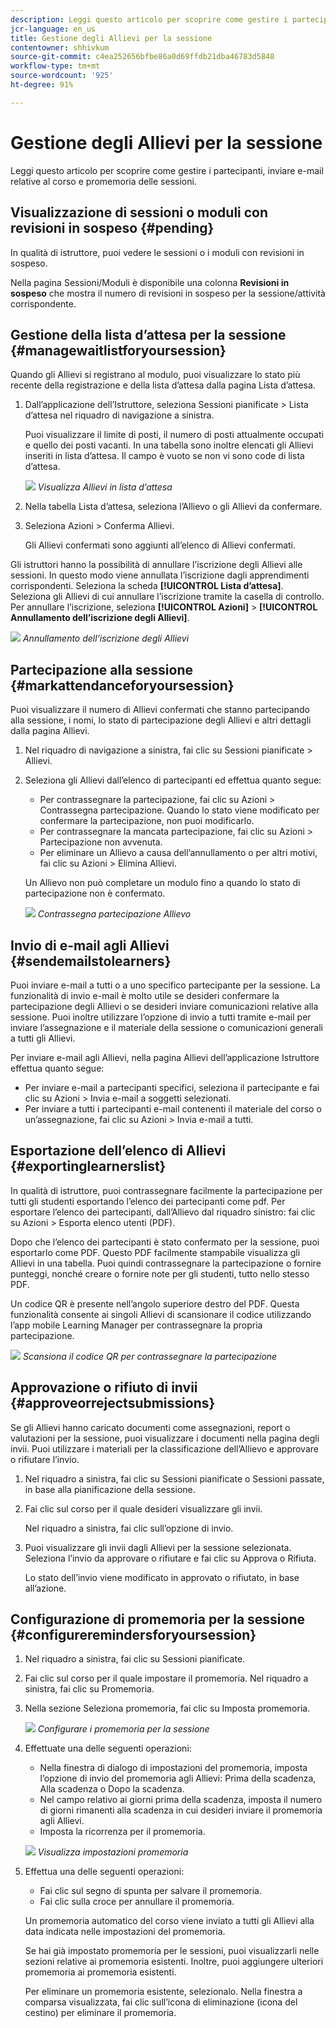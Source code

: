 ```yaml
---
description: Leggi questo articolo per scoprire come gestire i partecipanti, inviare e-mail relative al corso e promemoria delle sessioni.
jcr-language: en_us
title: Gestione degli Allievi per la sessione
contentowner: shhivkum
source-git-commit: c4ea252656bfbe86a0d69ffdb21dba46783d5848
workflow-type: tm+mt
source-wordcount: '925'
ht-degree: 91%

---
```




# Gestione degli Allievi per la sessione

Leggi questo articolo per scoprire come gestire i partecipanti, inviare e-mail relative al corso e promemoria delle sessioni.

## Visualizzazione di sessioni o moduli con revisioni in sospeso {#pending}

In qualità di istruttore, puoi vedere le sessioni o i moduli con revisioni in sospeso.

Nella pagina Sessioni/Moduli è disponibile una colonna **Revisioni in sospeso** che mostra il numero di revisioni in sospeso per la sessione/attività corrispondente.

## Gestione della lista d’attesa per la sessione {#managewaitlistforyoursession}

Quando gli Allievi si registrano al modulo, puoi visualizzare lo stato più recente della registrazione e della lista d’attesa dalla pagina Lista d’attesa.

1. Dall’applicazione dell’Istruttore, seleziona Sessioni pianificate > Lista d’attesa nel riquadro di navigazione a sinistra.

   Puoi visualizzare il limite di posti, il numero di posti attualmente occupati e quello dei posti vacanti. In una tabella sono inoltre elencati gli Allievi inseriti in lista d’attesa. Il campo è vuoto se non vi sono code di lista d’attesa.

   ![](assets/waitlist.png)
   *Visualizza Allievi in lista d’attesa*

1. Nella tabella Lista d’attesa, seleziona l’Allievo o gli Allievi da confermare.
1. Seleziona Azioni > Conferma Allievi.

   Gli Allievi confermati sono aggiunti all’elenco di Allievi confermati.

Gli istruttori hanno la possibilità di annullare l’iscrizione degli Allievi alle sessioni. In questo modo viene annullata l’iscrizione dagli apprendimenti corrispondenti. Seleziona la scheda **[!UICONTROL Lista d’attesa]**. Seleziona gli Allievi di cui annullare l’iscrizione tramite la casella di controllo. Per annullare l’iscrizione, seleziona **[!UICONTROL Azioni]** > **[!UICONTROL Annullamento dell’iscrizione degli Allievi]**.

![](assets/unenroll-learners.png)
*Annullamento dell’iscrizione degli Allievi*

## Partecipazione alla sessione {#markattendanceforyoursession}

Puoi visualizzare il numero di Allievi confermati che stanno partecipando alla sessione, i nomi, lo stato di partecipazione degli Allievi e altri dettagli dalla pagina Allievi.

1. Nel riquadro di navigazione a sinistra, fai clic su Sessioni pianificate > Allievi.
1. Seleziona gli Allievi dall’elenco di partecipanti ed effettua quanto segue:

   * Per contrassegnare la partecipazione, fai clic su Azioni > Contrassegna partecipazione. Quando lo stato viene modificato per confermare la partecipazione, non puoi modificarlo.
   * Per contrassegnare la mancata partecipazione, fai clic su Azioni > Partecipazione non avvenuta.
   * Per eliminare un Allievo a causa dell’annullamento o per altri motivi, fai clic su Azioni > Elimina Allievi.

   Un Allievo non può completare un modulo fino a quando lo stato di partecipazione non è confermato.

   ![](assets/markattendance.png)
   *Contrassegna partecipazione Allievo*

## Invio di e-mail agli Allievi {#sendemailstolearners}

Puoi inviare e-mail a tutti o a uno specifico partecipante per la sessione. La funzionalità di invio e-mail è molto utile se desideri confermare la partecipazione degli Allievi o se desideri inviare comunicazioni relative alla sessione. Puoi inoltre utilizzare l’opzione di invio a tutti tramite e-mail per inviare l’assegnazione e il materiale della sessione o comunicazioni generali a tutti gli Allievi.

Per inviare e-mail agli Allievi, nella pagina Allievi dell’applicazione Istruttore effettua quanto segue:

* Per inviare e-mail a partecipanti specifici, seleziona il partecipante e fai clic su Azioni > Invia e-mail a soggetti selezionati.
* Per inviare a tutti i partecipanti e-mail contenenti il materiale del corso o un’assegnazione, fai clic su Azioni > Invia e-mail a tutti.

## Esportazione dell’elenco di Allievi {#exportinglearnerslist}

In qualità di istruttore, puoi contrassegnare facilmente la partecipazione per tutti gli studenti esportando l’elenco dei partecipanti come pdf. Per esportare l’elenco dei partecipanti, dall’Allievo dal riquadro sinistro: fai clic su Azioni > Esporta elenco utenti (PDF).

Dopo che l’elenco dei partecipanti è stato confermato per la sessione, puoi esportarlo come PDF. Questo PDF facilmente stampabile visualizza gli Allievi in una tabella. Puoi quindi contrassegnare la partecipazione o fornire punteggi, nonché creare o fornire note per gli studenti, tutto nello stesso PDF.

Un codice QR è presente nell’angolo superiore destro del PDF. Questa funzionalità consente ai singoli Allievi di scansionare il codice utilizzando l’app mobile Learning Manager per contrassegnare la propria partecipazione.

![](assets/exportpdf.png)
*Scansiona il codice QR per contrassegnare la partecipazione*

## Approvazione o rifiuto di invii {#approveorrejectsubmissions}

Se gli Allievi hanno caricato documenti come assegnazioni, report o valutazioni per la sessione, puoi visualizzare i documenti nella pagina degli invii. Puoi utilizzare i materiali per la classificazione dell’Allievo e approvare o rifiutare l’invio.

1. Nel riquadro a sinistra, fai clic su Sessioni pianificate o Sessioni passate, in base alla pianificazione della sessione.
1. Fai clic sul corso per il quale desideri visualizzare gli invii.

   Nel riquadro a sinistra, fai clic sull’opzione di invio.

1. Puoi visualizzare gli invii dagli Allievi per la sessione selezionata. Seleziona l’invio da approvare o rifiutare e fai clic su Approva o Rifiuta.

   Lo stato dell’invio viene modificato in approvato o rifiutato, in base all’azione.

## Configurazione di promemoria per la sessione {#configureremindersforyoursession}

1. Nel riquadro a sinistra, fai clic su Sessioni pianificate.
1. Fai clic sul corso per il quale impostare il promemoria. Nel riquadro a sinistra, fai clic su Promemoria.
1. Nella sezione Seleziona promemoria, fai clic su Imposta promemoria.

   ![](assets/setreminder.png)
   *Configurare i promemoria per la sessione*

1. Effettuate una delle seguenti operazioni:

   * Nella finestra di dialogo di impostazioni del promemoria, imposta l’opzione di invio del promemoria agli Allievi: Prima della scadenza, Alla scadenza o Dopo la scadenza.
   * Nel campo relativo ai giorni prima della scadenza, imposta il numero di giorni rimanenti alla scadenza in cui desideri inviare il promemoria agli Allievi.
   * Imposta la ricorrenza per il promemoria.

   ![](assets/remindersettings.png)
   *Visualizza impostazioni promemoria*

1. Effettua una delle seguenti operazioni:

   * Fai clic sul segno di spunta per salvare il promemoria.
   * Fai clic sulla croce per annullare il promemoria.

   Un promemoria automatico del corso viene inviato a tutti gli Allievi alla data indicata nelle impostazioni del promemoria.

   Se hai già impostato promemoria per le sessioni, puoi visualizzarli nelle sezioni relative ai promemoria esistenti. Inoltre, puoi aggiungere ulteriori promemoria ai promemoria esistenti.

   Per eliminare un promemoria esistente, selezionalo. Nella finestra a comparsa visualizzata, fai clic sull’icona di eliminazione (icona del cestino) per eliminare il promemoria.
